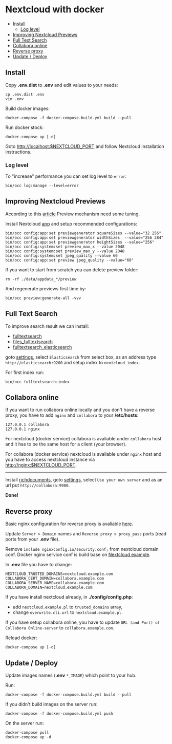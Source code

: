 # Nextcloud with docker

- [Install](#install)
  - [Log level](#log-level)
- [Improving Nextcloud Previews](#improving-nextcloud-previews)
- [Full Text Search](#full-text-search)
- [Collabora online](#collabora-online)
- [Reverse proxy](#reverse-proxy)
- [Update / Deploy](#update--deploy)

## Install

Copy **.env.dist** to **.env** and edit values to your needs:

```
cp .env.dist .env
vim .env
```

Build docker images:

```
docker-compose -f docker-compose.build.yml build --pull
```

Run docker stock:

```
docker-compose up [-d]
```

Goto [http://localhost:$NEXTCLOUD_PORT](http://localhost:80) and follow
Nextcloud installation instructions.

### Log level

To "increase" performance you can set log level to `error`:

```
bin/occ log:manage --level=error
```

## Improving Nextcloud Previews

According to this [article](https://ownyourbits.com/2019/06/29/understanding-and-improving-nextcloud-previews/)
Preview mechanism need some tuning.

Install Nextcloud [app](https://apps.nextcloud.com/apps/previewgenerator) and
setup recommended configurations:

```
bin/occ config:app:set previewgenerator squareSizes --value="32 256"
bin/occ config:app:set previewgenerator widthSizes  --value="256 384"
bin/occ config:app:set previewgenerator heightSizes --value="256"
bin/occ config:system:set preview_max_x --value 2048
bin/occ config:system:set preview_max_y --value 2048
bin/occ config:system:set jpeg_quality --value 60
bin/occ config:app:set preview jpeg_quality --value="60"
```

If you want to start from scratch you can delete preview folder:

```
rm -rf ./data/appdata_*/preview
```

And regenerate previews first time by:

```
bin/occ preview:generate-all -vvv
```

## Full Text Search

To improve search result we can install:

- [fulltextsearch](https://apps.nextcloud.com/apps/fulltextsearch)
- [files_fulltextsearch](https://apps.nextcloud.com/apps/files_fulltextsearch)
- [fulltextsearch_elasticsearch](https://apps.nextcloud.com/apps/fulltextsearch_elasticsearch)

goto [settings](http://localhost:80/settings/admin/fulltextsearch), select
`Elasticsearch` from select box, as an address type `http://elasticsearch:9200`
and setup index to `nextcloud_index`.

For first index run:

```
bin/occ fulltextsearch:index
```

## Collabora online

If you want to run collabora online locally and you don't have a reverse proxy,
you have to add `nginx` and `collabora` to your **/etc/hosts**:

```
127.0.0.1 collabora
127.0.0.1 nginx
```

For nextcloud (docker service) collabora is avaliable under `collabora` host and
it has to be the same host for a client (your browser).

For collabora (docker service) nextcloud is avaliable under `nginx` host and you
have to access nextcloud instance via [http://nginx:$NEXTCLOUD_PORT](http://nginx:80).

---

Install [richdocuments](https://apps.nextcloud.com/apps/richdocuments),
goto [settings](http://nginx:80/settings/admin/richdocuments), select
`Use your own server` and as an url put `http://collabora:9980`.

**Done!**

## Reverse proxy

Basic nginx configuration for reverse proxy is avaliable
[here](https://www.digitalocean.com/community/tools/nginx?domains.0.server.domain=nextcloud.example.com&domains.0.server.redirectSubdomains=false&domains.0.https.hstsPreload=true&domains.0.php.php=false&domains.0.reverseProxy.reverseProxy=true&domains.0.reverseProxy.proxyPass=http%3A%2F%2F127.0.0.1%3A%24NEXTCLOUD_PORT&domains.0.routing.root=false&domains.0.logging.accessLog=true&domains.0.logging.errorLog=true&domains.1.server.domain=collabora.example.com&domains.1.server.redirectSubdomains=false&domains.1.https.hstsPreload=true&domains.1.php.php=false&domains.1.reverseProxy.reverseProxy=true&domains.1.reverseProxy.proxyPass=http%3A%2F%2F127.0.0.1%3A%24COLLABORA_PORT&domains.1.routing.root=false&domains.1.logging.accessLog=true&domains.1.logging.errorLog=true).

Update `Server > Domain` names and `Reverse proxy > proxy_pass` ports (read
ports from your **.env** file).

Remove `include nginxconfig.io/security.conf;` from nextcloud domain conf.
Docker nginx service conf is build base on
[Nextcloud example](https://github.com/nextcloud/docker/blob/master/.examples/docker-compose/insecure/mariadb-cron-redis/fpm/web/nginx.conf).

In **.env** file you have to change:

```
NEXTCLOUD_TRUSTED_DOMAINS=nextcloud.example.com
COLLABORA_CERT_DOMAIN=collabora.example.com
COLLABORA_SERVER_NAME=collabora.example.com
COLLABORA_DOMAIN=nextcloud.example.com
```

If you have install nextcloud already, in **./config/config.php**:

- add `nextcloud.example.pl` to `trusted_domains` array,
- change `overwrite.cli.url` to `nextcloud.example.pl`.

If you have setup collabora online, you have to update
`URL (and Port) of Collabora Online-server` to `collabora.example.com`.

Reload docker:

```
docker-compose up [-d]
```

## Update / Deploy

Update images names (**.env** `*_IMAGE`) which point to your hub.

Run:

```
docker-compose -f docker-compose.build.yml build --pull
```

If you didn't build images on the server run:

```
docker-compose -f docker-compose.build.yml push
```

On the server run:

```
docker-compose pull
docker-compose up -d
```
